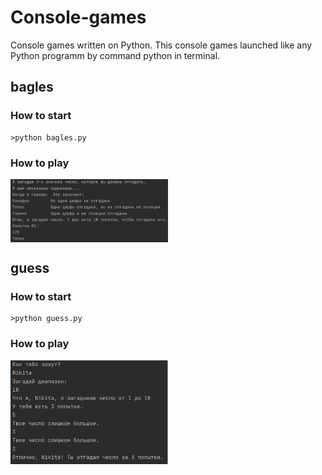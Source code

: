 # Console-games
Console games written on Python.
This console games launched like any Python programm by command python in terminal.
## bagles
### How to start
```
>python bagles.py
```
### How to play
<img align="center" src="https://github.com/Bazarovinc/Console-games/blob/master/imagies/bagles.jpg" width="50%"/>

## guess
### How to start
```
>python guess.py
```
### How to play
<img align="center" src="https://github.com/Bazarovinc/Console-games/blob/master/imagies/guess.jpg" width="50%" />
